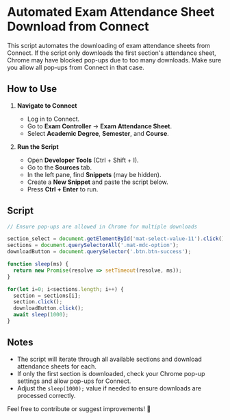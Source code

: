 # Automated Exam Attendance Sheet Download from Connect

This script automates the downloading of exam attendance sheets from Connect. If the script only downloads the first section's attendance sheet, Chrome may have blocked pop-ups due to too many downloads. Make sure you allow all pop-ups from Connect in that case.

## How to Use

1. **Navigate to Connect**  
   - Log in to Connect.
   - Go to **Exam Controller** -> **Exam Attendance Sheet**.
   - Select **Academic Degree**, **Semester**, and **Course**.

2. **Run the Script**  
   - Open **Developer Tools** (Ctrl + Shift + I).
   - Go to the **Sources** tab.
   - In the left pane, find **Snippets** (may be hidden).
   - Create a **New Snippet** and paste the script below.
   - Press **Ctrl + Enter** to run.

## Script
```js
// Ensure pop-ups are allowed in Chrome for multiple downloads

section_select = document.getElementById('mat-select-value-11').click();
sections = document.querySelectorAll('.mat-mdc-option');
downloadButton = document.querySelector('.btn.btn-success');

function sleep(ms) {
  return new Promise(resolve => setTimeout(resolve, ms));
}

for(let i=0; i<sections.length; i++) {
  section = sections[i];
  section.click();
  downloadButton.click();
  await sleep(1000);
}
```

## Notes
- The script will iterate through all available sections and download attendance sheets for each.
- If only the first section is downloaded, check your Chrome pop-up settings and allow pop-ups for Connect.
- Adjust the `sleep(1000);` value if needed to ensure downloads are processed correctly.

Feel free to contribute or suggest improvements! 🚀
